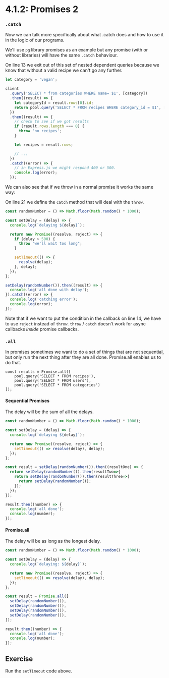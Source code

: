 # 4.1.2: Promises 2

### `.catch`

Now we can talk more specifically about what .catch does and how to use it in the logic of our programs.

We'll use `pg` library promises as an example but any promise \(with or without libraries\) will have the same `.catch` behaviour.

On line 13 we exit out of this set of nested dependent queries because we know that without a valid recipe we can't go any further.

```js
let category = 'vegan';

client
  .query('SELECT * from categories WHERE name= $1', [category])
  .then((result) => {
    let categoryId = result.rows[0].id;
    return pool.query('SELECT * FROM recipes WHERE category_id = $1', [categoryId]);
  })
  .then((result) => {
    // check to see if we got results
    if (result.rows.length === 0) {
      throw 'no recipes';
    }

    let recipes = result.rows;

    // ...
  })
  .catch((error) => {
    // in Express.js we might respond 400 or 500.
    console.log(error);
  });
```

We can also see that if we throw in a normal promise it works the same way:

On line 21 we define the `catch` method that will deal with the `throw`.

```js
const randomNumber = () => Math.floor(Math.random() * 1000);

const setDelay = (delay) => {
  console.log(`delaying ${delay}`);

  return new Promise((resolve, reject) => {
    if (delay > 500) {
      throw "we'll wait too long";
    }

    setTimeout(() => {
      resolve(delay);
    }, delay);
  });
};

setDelay(randomNumber()).then((result) => {
  console.log('all done with delay');
}).catch((error) => {
  console.log('catching error');
  console.log(error);
});
```

Note that if we want to put the condition in the callback on line 14, we have to use `reject` instead of `throw`. `throw` / `catch` doesn't work for async callbacks _inside_ promise callbacks.

### `.all`

In promises sometimes we want to do a set of things that are not sequential, but only run the next thing after they are all done. Promise.all enables us to do that.

```
const results = Promise.all([
    pool.query('SELECT * FROM recipes'),
    pool.query('SELECT * FROM users'),
    pool.query('SELECT * FROM categories')
]);
```

#### Sequential Promises

The delay will be the sum of all the delays.

```js
const randomNumber = () => Math.floor(Math.random() * 1000);

const setDelay = (delay) => {
  console.log(`delaying ${delay}`);

  return new Promise((resolve, reject) => {
    setTimeout(() => resolve(delay), delay);
  });
};

const result = setDelay(randomNumber()).then((resultOne) => {
  return setDelay(randomNumber()).then(resultTwo=>{
    return setDelay(randomNumber()).then(resultThree=>{
      return setDelay(randomNumber());
    });
  });
});

result.then((number) => {
  console.log('all done');
  console.log(number);
});
```

#### Promise.all

The delay will be as long as the longest delay.

```js
const randomNumber = () => Math.floor(Math.random() * 1000);

const setDelay = (delay) => {
  console.log(`delaying: ${delay}`);

  return new Promise((resolve, reject) => {
    setTimeout(() => resolve(delay), delay);
  });
};

const result = Promise.all([
  setDelay(randomNumber()),
  setDelay(randomNumber()),
  setDelay(randomNumber()),
  setDelay(randomNumber()),
]);

result.then((number) => {
  console.log('all done');
  console.log(number);
});
```

## Exercise

Run the `setTimeout` code above.

